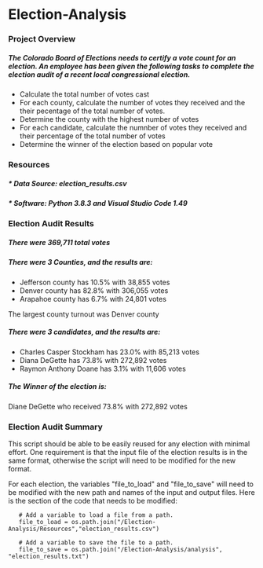 # Election-Analysis

### Project Overview

##### The Colorado Board of Elections needs to certify a vote count for an election. An employee has been given the following tasks to complete the election audit of a recent local congressional election.

   - Calculate the total number of votes cast
   - For each county, calculate the number of votes they received and the their pecentage of the total number of votes.
   - Determine the county with the highest number of votes
   - For each candidate, calculate the numnber of votes they received and their percentage of the total number of votes
   - Determine the winner of the election based on popular vote


### Resources
#####     * Data Source: election_results.csv
#####     * Software: Python 3.8.3 and Visual Studio Code 1.49

### Election Audit Results

##### There were 369,711 total votes

##### There were 3 Counties, and the results are:
* Jefferson county has 10.5% with 38,855 votes
* Denver county has 82.8% with 306,055 votes
* Arapahoe county has 6.7% with 24,801 votes

The largest county turnout was Denver county

##### There were 3 candidates, and the results are:
* Charles Casper Stockham has 23.0% with 85,213 votes
* Diana DeGette has 73.8% with 272,892 votes
* Raymon Anthony Doane has 3.1% with 11,606 votes

##### The Winner of the election is:
Diane DeGette who received 73.8% with 272,892 votes

### Election Audit Summary
This script should be able to be easily reused for any election with minimal effort. One requirement is that the input file of the election results is in the same format, otherwise the script will need to be modified for the new format.

For each election, the variables "file_to_load" and "file_to_save" will need to be modified with the new path and names of the input and output files. Here is the section of the code that needs to be modified:
```
   # Add a variable to load a file from a path.
   file_to_load = os.path.join("/Election-Analysis/Resources","election_results.csv")

   # Add a variable to save the file to a path.
   file_to_save = os.path.join("/Election-Analysis/analysis", "election_results.txt")
```


